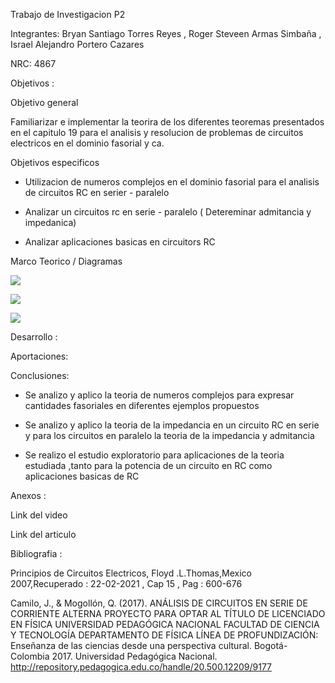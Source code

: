 Trabajo de  Investigacion P2

Integrantes: Bryan Santiago Torres Reyes , Roger Steveen Armas Simbaña , Israel Alejandro Portero Cazares

NRC: 4867

Objetivos :

Objetivo general

Familiarizar e implementar la teorira de los diferentes teoremas presentados en el capitulo 19 para el analisis y resolucion de problemas de circuitos electricos en el dominio fasorial y ca.

Objetivos especificos

*  Utilizacion de numeros complejos en el dominio fasorial para el analisis de circuitos RC en serier - paralelo

* Analizar un circuitos rc en serie - paralelo  ( Detereminar admitancia y impedanica)

* Analizar aplicaciones basicas en circuitors RC

Marco Teorico / Diagramas

![](https://github.com/iaportero/Trabajo-de-investigacion-P2/blob/main/Imagenes/im%201.png)


![](https://github.com/iaportero/Trabajo-de-investigacion-P2/blob/main/Imagenes/im%202.png)


![](https://github.com/iaportero/Trabajo-de-investigacion-P2/blob/main/Imagenes/im%203.png)

Desarrollo :

Aportaciones:



Conclusiones:

*  Se analizo y aplico la teoria de numeros complejos  para expresar cantidades fasoriales en diferentes ejemplos propuestos

*  Se analizo y aplico la teoria de la impedancia en un circuito RC en serie  y para los circuitos en paralelo la  teoria de la impedancia y admitancia

*  Se realizo el estudio exploratorio para aplicaciones  de la teoria estudiada ,tanto para la potencia de un circuito en RC como aplicaciones basicas de RC


Anexos :


Link del video


Link del articulo


Bibliografia :

Principios de Circuitos Electricos, Floyd .L.Thomas,Mexico 2007,Recuperado : 22-02-2021 ,  Cap 15 ,  Pag : 600-676


Camilo, J., & Mogollón, Q. (2017). ANÁLISIS DE CIRCUITOS EN SERIE DE CORRIENTE ALTERNA PROYECTO PARA OPTAR AL TÍTULO DE LICENCIADO EN FÍSICA UNIVERSIDAD PEDAGÓGICA NACIONAL FACULTAD DE CIENCIA Y TECNOLOGÍA DEPARTAMENTO DE FÍSICA LÍNEA DE PROFUNDIZACIÓN: Enseñanza de las ciencias desde una perspectiva cultural. Bogotá-Colombia 2017. Universidad Pedagógica Nacional. http://repository.pedagogica.edu.co/handle/20.500.12209/9177








